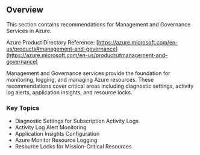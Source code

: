 ## Overview

This section contains recommendations for Management and Governance Services in Azure.

Azure Product Directory Reference: [https://azure.microsoft.com/en-us/products#management-and-governance](https://azure.microsoft.com/en-us/products#management-and-governance)

Management and Governance services provide the foundation for monitoring, logging, and managing Azure resources. These recommendations cover critical areas including diagnostic settings, activity log alerts, application insights, and resource locks.

### Key Topics

- Diagnostic Settings for Subscription Activity Logs
- Activity Log Alert Monitoring
- Application Insights Configuration
- Azure Monitor Resource Logging
- Resource Locks for Mission-Critical Resources
